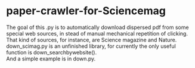 # paper-crawler-for-Sciencemag
The goal of this .py is to automatically download dispersed pdf from some special web sources, in stead of manual mechanical repetition of clicking. That kind of sources, for instance, are Science magazine and Nature.  
down_scimag.py is an unfinished library, for currently the only useful function is down_searchbywebsite().  
And a simple example is in down.py.  
